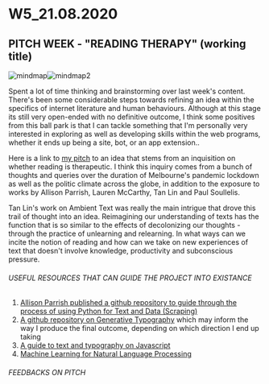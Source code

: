 # W5_21.08.2020

## PITCH WEEK - **"READING THERAPY"** (working title)

![mindmap](https://user-images.githubusercontent.com/68724434/93017226-63a3b380-f60a-11ea-8228-b667c02f15a4.png)![mindmap2](https://user-images.githubusercontent.com/68724434/93017225-60102c80-f60a-11ea-8d19-7798be19a35c.png)
</br>

Spent a lot of time thinking and brainstorming over last week's content. There's been some considerable steps towards refining an idea within the specifics of internet literature and human behaviours. Although at this stage its still very open-ended with no definitive outcome, I think some positives from this ball park is that I can tackle something that I'm personally very interested in exploring as well as developing skills within the web programs, whether it ends up being a site, bot, or an app extension..</br>

Here is a link to [my pitch](https://docs.google.com/presentation/d/1BgXTr32X3XTD2ug8X4fwb3B89VxGWQo5JM76dwsLowI/edit?usp=sharing) to an idea that stems from an inquisition on whether reading is therapeutic. I think this inquiry comes from a bunch of thoughts and queries over the duration of Melbourne's pandemic lockdown as well as the politic climate across the globe, in addition to the exposure to works by Allison Parrish, Lauren McCarthy, Tan Lin and Paul Soullelis. </br>

Tan Lin's work on Ambient Text was really the main intrigue that drove this trail of thought into an idea. Reimagining our understanding of texts has the function that is so similar to the effects of decolonizing our thoughts - through the practice of unlearning and relearning. In what ways can we incite the notion of reading and how can we take on new experiences of text that doesn't involve knowledge, productivity and subconscious pressure.

###### USEFUL RESOURCES THAT CAN GUIDE THE PROJECT INTO EXISTANCE

1. [Allison Parrish published a github repository to guide through the process of using Python for Text and Data (Scraping)](https://github.com/aparrish/dmep-python-intro)</br>
2. [A github repository on Generative Typography](https://github.com/SpaceTypeContinuum/generative-typography) which may inform the way I produce the final outcome, depending on which direction I end up taking</br>
3. [A guide to text and typography on Javascript](https://creative-coding.decontextualize.com/text-and-type/)</br>
4. [Machine Learning for Natural Language Processing](https://ml5js.org/)

###### FEEDBACKS ON PITCH

